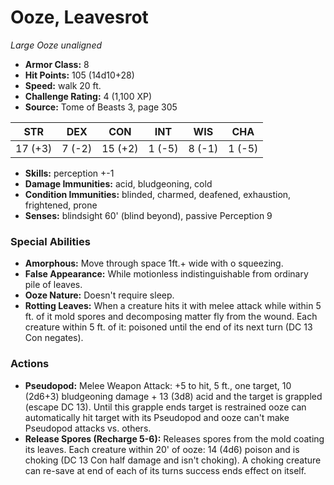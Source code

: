 # Ooze, Leavesrot

*Large* *Ooze* *unaligned*

- **Armor Class:** 8
- **Hit Points:** 105 (14d10+28)
- **Speed:** walk 20 ft.
- **Challenge Rating:** 4 (1,100 XP)
- **Source:** Tome of Beasts 3, page 305

| STR | DEX | CON | INT | WIS | CHA |
| --- | --- | --- | --- | --- | --- |
| 17 (+3) | 7 (-2) | 15 (+2) | 1 (-5) | 8 (-1) | 1 (-5) |

- **Skills:** perception +-1
- **Damage Immunities:** acid, bludgeoning, cold
- **Condition Immunities:** blinded, charmed, deafened, exhaustion, frightened, prone
- **Senses:** blindsight 60' (blind beyond), passive Perception 9

### Special Abilities

- **Amorphous:** Move through space 1ft.+ wide with o squeezing.
- **False Appearance:** While motionless indistinguishable from ordinary pile of leaves.
- **Ooze Nature:** Doesn't require sleep.
- **Rotting Leaves:** When a creature hits it with melee attack while within 5 ft. of it mold spores and decomposing matter fly from the wound. Each creature within 5 ft. of it: poisoned until the end of its next turn (DC 13 Con negates).

### Actions

- **Pseudopod:** Melee Weapon Attack: +5 to hit, 5 ft., one target, 10 (2d6+3) bludgeoning damage + 13 (3d8) acid and the target is grappled (escape DC 13). Until this grapple ends target is restrained ooze can automatically hit target with its Pseudopod and ooze can't make Pseudopod attacks vs. others.
- **Release Spores (Recharge 5-6):** Releases spores from the mold coating its leaves. Each creature within 20' of ooze: 14 (4d6) poison and is choking (DC 13 Con half damage and isn't choking). A choking creature can re-save at end of each of its turns success ends effect on itself.


